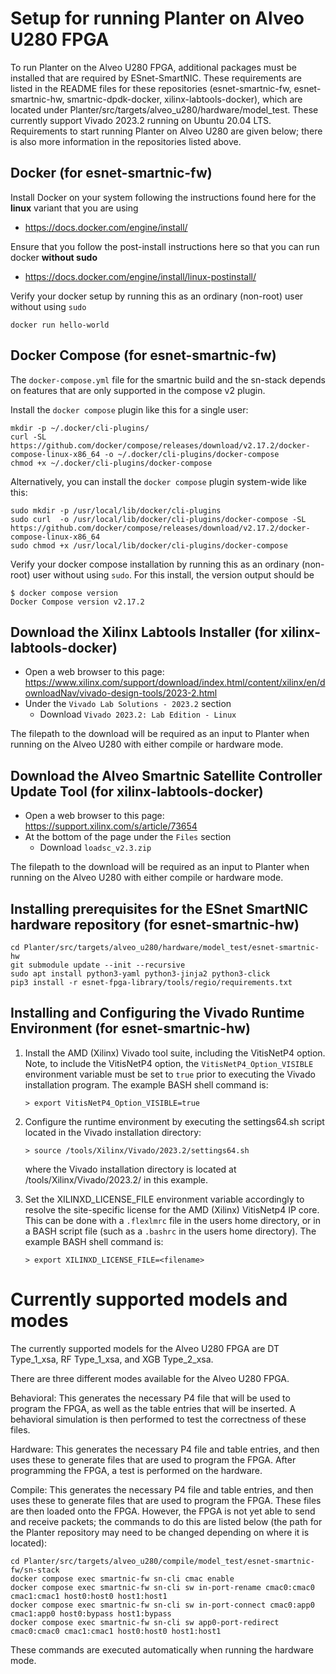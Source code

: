 # Setup for running Planter on Alveo U280 FPGA

To run Planter on the Alveo U280 FPGA, additional packages must be installed that are required by ESnet-SmartNIC. These requirements are listed in the README files for these repositories (esnet-smartnic-fw, esnet-smartnic-hw, smartnic-dpdk-docker, xilinx-labtools-docker), which are located under Planter/src/targets/alveo_u280/hardware/model_test. These currently support Vivado 2023.2 running on Ubuntu 20.04 LTS. Requirements to start running Planter on Alveo U280 are given below; there is also more information in the repositories listed above.

Docker (for esnet-smartnic-fw)
------

Install Docker on your system following the instructions found here for the **linux** variant that you are using
* https://docs.docker.com/engine/install/

Ensure that you follow the post-install instructions here so that you can run docker **without sudo**
* https://docs.docker.com/engine/install/linux-postinstall/

Verify your docker setup by running this as an ordinary (non-root) user without using `sudo`
```
docker run hello-world
```

Docker Compose (for esnet-smartnic-fw)
--------------

The `docker-compose.yml` file for the smartnic build and the sn-stack depends on features that are only supported in the compose v2 plugin.

Install the `docker compose` plugin like this for a single user:

```
mkdir -p ~/.docker/cli-plugins/
curl -SL https://github.com/docker/compose/releases/download/v2.17.2/docker-compose-linux-x86_64 -o ~/.docker/cli-plugins/docker-compose
chmod +x ~/.docker/cli-plugins/docker-compose
```

Alternatively, you can install the `docker compose` plugin system-wide like this:
```
sudo mkdir -p /usr/local/lib/docker/cli-plugins
sudo curl  -o /usr/local/lib/docker/cli-plugins/docker-compose -SL https://github.com/docker/compose/releases/download/v2.17.2/docker-compose-linux-x86_64
sudo chmod +x /usr/local/lib/docker/cli-plugins/docker-compose
```

Verify your docker compose installation by running this as an ordinary (non-root) user without using `sudo`.  For this install, the version output should be
```
$ docker compose version
Docker Compose version v2.17.2
```

Download the Xilinx Labtools Installer (for xilinx-labtools-docker)
--------------------------------------

* Open a web browser to this page: https://www.xilinx.com/support/download/index.html/content/xilinx/en/downloadNav/vivado-design-tools/2023-2.html
* Under the `Vivado Lab Solutions - 2023.2` section
  * Download `Vivado 2023.2: Lab Edition - Linux`

The filepath to the download will be required as an input to Planter when running on the Alveo U280 with either compile or hardware mode.

Download the Alveo Smartnic Satellite Controller Update Tool (for xilinx-labtools-docker)
------------------------------------------------------------
* Open a web browser to this page: https://support.xilinx.com/s/article/73654
* At the bottom of the page under the `Files` section
  * Download `loadsc_v2.3.zip`

The filepath to the download will be required as an input to Planter when running on the Alveo U280 with either compile or hardware mode.

Installing prerequisites for the ESnet SmartNIC hardware repository (for esnet-smartnic-hw)
-------------------------------------------------------------------

```
cd Planter/src/targets/alveo_u280/hardware/model_test/esnet-smartnic-hw
git submodule update --init --recursive
sudo apt install python3-yaml python3-jinja2 python3-click
pip3 install -r esnet-fpga-library/tools/regio/requirements.txt
```

Installing and Configuring the Vivado Runtime Environment (for esnet-smartnic-hw)
---------------------------------------------------------

1. Install the AMD (Xilinx) Vivado tool suite, including the VitisNetP4 option. Note, to include the
VitisNetP4 option, the `VitisNetP4_Option_VISIBLE` environment variable must be set to `true` prior to
executing the Vivado installation program.  The example BASH shell command is:

       > export VitisNetP4_Option_VISIBLE=true

2. Configure the runtime environment by executing the settings64.sh script located in the Vivado
installation directory:

       > source /tools/Xilinx/Vivado/2023.2/settings64.sh

   where the Vivado installation directory is located at /tools/Xilinx/Vivado/2023.2/ in this example.

3. Set the XILINXD_LICENSE_FILE environment variable accordingly to resolve the site-specific license for
the AMD (Xilinx) VitisNetp4 IP core.  This can be done with a `.flexlmrc` file in the users home directory,
or in a BASH script file (such as a `.bashrc` in the users home directory).  The example BASH shell
command is:

       > export XILINXD_LICENSE_FILE=<filename>



# Currently supported models and modes

The currently supported models for the Alveo U280 FPGA are DT Type_1_xsa, RF Type_1_xsa, and XGB Type_2_xsa.

There are three different modes available for the Alveo U280 FPGA.

Behavioral: This generates the necessary P4 file that will be used to program the FPGA, as well as the table entries that will be inserted. A behavioral simulation is then performed to test the correctness of these files.

Hardware: This generates the necessary P4 file and table entries, and then uses these to generate files that are used to program the FPGA. After programming the FPGA, a test is performed on the hardware.

Compile: This generates the necessary P4 file and table entries, and then uses these to generate files that are used to program the FPGA. These files are then loaded onto the FPGA. However, the FPGA is not yet able to send and receive packets; the commands to do this are listed below (the path for the Planter repository may need to be changed depending on where it is located):

```
cd Planter/src/targets/alveo_u280/compile/model_test/esnet-smartnic-fw/sn-stack
docker compose exec smartnic-fw sn-cli cmac enable
docker compose exec smartnic-fw sn-cli sw in-port-rename cmac0:cmac0 cmac1:cmac1 host0:host0 host1:host1
docker compose exec smartnic-fw sn-cli sw in-port-connect cmac0:app0 cmac1:app0 host0:bypass host1:bypass
docker compose exec smartnic-fw sn-cli sw app0-port-redirect cmac0:cmac0 cmac1:cmac1 host0:host0 host1:host1
```

These commands are executed automatically when running the hardware mode.